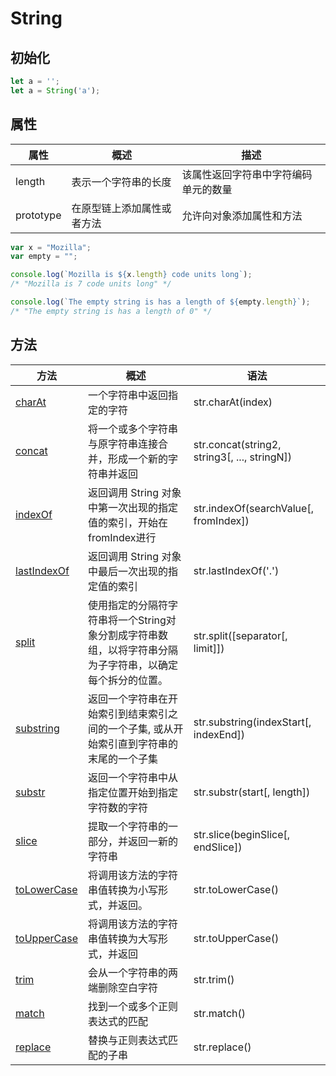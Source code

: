 # String

## 初始化

``` javascript
let a = '';
let a = String('a');
```

## 属性

属性|概述|描述
-|-|-
length|表示一个字符串的长度|该属性返回字符串中字符编码单元的数量
prototype|在原型链上添加属性或者方法|允许向对象添加属性和方法

``` javascript
var x = "Mozilla";
var empty = "";

console.log(`Mozilla is ${x.length} code units long`);
/* "Mozilla is 7 code units long" */

console.log(`The empty string is has a length of ${empty.length}`);
/* "The empty string is has a length of 0" */
```


## 方法

方法|概述|语法
-|-|-
<a href="https://developer.mozilla.org/zh-CN/docs/Web/JavaScript/Reference/Global_Objects/String/charAt" target="_blank">charAt</a>|一个字符串中返回指定的字符|str.charAt(index)
<a href="https://developer.mozilla.org/zh-CN/docs/Web/JavaScript/Reference/Global_Objects/String/concat" target="_blank">concat</a>| 将一个或多个字符串与原字符串连接合并，形成一个新的字符串并返回|str.concat(string2, string3[, ..., stringN])
<a href="https://developer.mozilla.org/zh-CN/docs/Web/JavaScript/Reference/Global_Objects/String/indexOf" target="_blank">indexOf</a>|返回调用  String 对象中第一次出现的指定值的索引，开始在 fromIndex进行|str.indexOf(searchValue[, fromIndex])
<a href="http://www.w3school.com.cn/jsref/jsref_obj_string.asp" target="_blank">lastIndexOf</a>|返回调用  String 对象中最后一次出现的指定值的索引|str.lastIndexOf('.')
<a href="https://developer.mozilla.org/zh-CN/docs/Web/JavaScript/Reference/Global_Objects/String/split" target="_blank">split</a>|使用指定的分隔符字符串将一个String对象分割成字符串数组，以将字符串分隔为子字符串，以确定每个拆分的位置。|str.split([separator[, limit]])
<a href="https://developer.mozilla.org/zh-CN/docs/Web/JavaScript/Reference/Global_Objects/String/substring" target="_blank">substring</a>|返回一个字符串在开始索引到结束索引之间的一个子集, 或从开始索引直到字符串的末尾的一个子集|str.substring(indexStart[, indexEnd])
<a href="https://developer.mozilla.org/zh-CN/docs/Web/JavaScript/Reference/Global_Objects/String/substr" target="_blank">substr</a>|返回一个字符串中从指定位置开始到指定字符数的字符 | str.substr(start[, length])
<a href="https://developer.mozilla.org/zh-CN/docs/Web/JavaScript/Reference/Global_Objects/String/substr" target="_blank">slice</a>|提取一个字符串的一部分，并返回一新的字符串|str.slice(beginSlice[, endSlice])
<a href="https://developer.mozilla.org/zh-CN/docs/Web/JavaScript/Reference/Global_Objects/String/substr" target="_blank">toLowerCase</a>|将调用该方法的字符串值转换为小写形式，并返回。|str.toLowerCase()
<a href="https://developer.mozilla.org/zh-CN/docs/Web/JavaScript/Reference/Global_Objects/String/toUpperCase" target="_blank">toUpperCase</a>|将调用该方法的字符串值转换为大写形式，并返回|str.toUpperCase()
<a href="https://developer.mozilla.org/zh-CN/docs/Web/JavaScript/Reference/Global_Objects/String/toUpperCase" target="_blank">trim</a>|会从一个字符串的两端删除空白字符|str.trim()
<a href="http://www.w3school.com.cn/jsref/jsref_obj_string.asp" target="_blank">match</a>|找到一个或多个正则表达式的匹配|str.match()
<a href="http://www.w3school.com.cn/jsref/jsref_obj_string.asp" target="_blank">replace</a>|替换与正则表达式匹配的子串|str.replace()